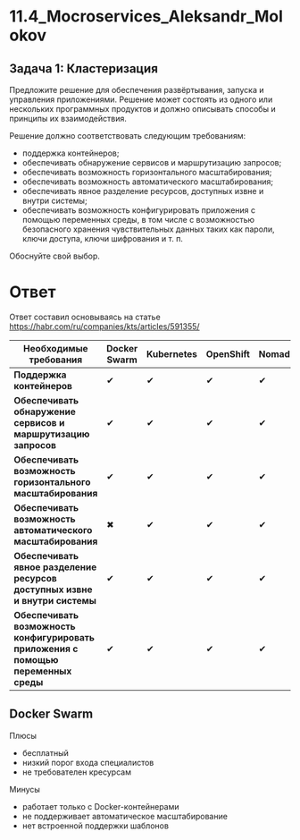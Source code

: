 # 11.4_Mocroservices_Aleksandr_Molokov

## Задача 1: Кластеризация

Предложите решение для обеспечения развёртывания, запуска и управления приложениями.
Решение может состоять из одного или нескольких программных продуктов и должно описывать способы и принципы их взаимодействия.

Решение должно соответствовать следующим требованиям:
- поддержка контейнеров;
- обеспечивать обнаружение сервисов и маршрутизацию запросов;
- обеспечивать возможность горизонтального масштабирования;
- обеспечивать возможность автоматического масштабирования;
- обеспечивать явное разделение ресурсов, доступных извне и внутри системы;
- обеспечивать возможность конфигурировать приложения с помощью переменных среды, в том числе с возможностью безопасного хранения чувствительных данных таких как пароли, ключи доступа, ключи шифрования и т. п.

Обоснуйте свой выбор.

# Ответ

Ответ составил основываясь на статье https://habr.com/ru/companies/kts/articles/591355/

| Необходимые требования | Docker Swarm | Kubernetes | OpenShift | Nomad |
| --- | --- | --- | --- | --- |
| **Поддержка контейнеров** | ✔ | ✔ | ✔ | ✔ |
| **Обеспечивать обнаружение сервисов и маршрутизацию запросов** | ✔ | ✔ | ✔ |✔ |
| **Обеспечивать возможность горизонтального масштабирования** | ✔ | ✔ |  ✔ |✔ |
| **Обеспечивать возможность автоматического масштабирования** | ✖ | ✔ | ✔ |✔ |
| **Обеспечивать явное разделение ресурсов доступных извне и внутри системы** | ✔ | ✔ | ✔ |✔ |
| **Обеспечивать возможность конфигурировать приложения с помощью переменных среды** | ✔ | ✔ | ✔ |✔ |

## Docker Swarm

Плюсы
- бесплатный
- низкий порог входа специалистов
- не требователен кресурсам

Минусы
- работает только с Docker-контейнерами
- не поддерживает автоматическое масштабирование
- нет встроенной поддержки шаблонов






